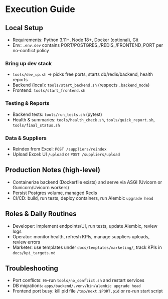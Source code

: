 # Execution Guide

## Local Setup
- Requirements: Python 3.11+, Node 18+, Docker (optional), Git
- Env: `.env.dev` contains PORT/POSTGRES_/REDIS_/FRONTEND_PORT per no-conflict policy

### Bring up dev stack
- `tools/dev_up.sh` → picks free ports, starts db/redis/backend, health reports
- Backend (local): `tools/start_backend.sh` (respects `.backend_mode`)
- Frontend: `tools/start_frontend.sh`

### Testing & Reports
- Backend tests: `tools/run_tests.sh` (pytest)
- Health & summaries: `tools/health_check.sh`, `tools/quick_report.sh`, `tools/final_status.sh`

### Data & Suppliers
- Reindex from Excel: `POST /suppliers/reindex`
- Upload Excel: UI `/upload` or `POST /suppliers/upload`

## Production Notes (high-level)
- Containerize backend (Dockerfile exists) and serve via ASGI (Uvicorn or Gunicorn/Uvicorn workers)
- Persist Postgres volume, managed Redis
- CI/CD: build, run tests, deploy containers, run Alembic `upgrade head`

## Roles & Daily Routines
- Developer: implement endpoints/UI, run tests, update Alembic, review logs
- Operator: monitor health, refresh KPIs, manage suppliers uploads, review errors
- Marketer: use templates under `docs/templates/marketing/`, track KPIs in `docs/kpi_targets.md`

## Troubleshooting
- Port conflicts: re-run `tools/no_conflict.sh` and restart services
- DB migrations: `apps/backend/.venv/bin/alembic upgrade head`
- Frontend port busy: kill pid file `/tmp/next.$PORT.pid` or re-run start script
